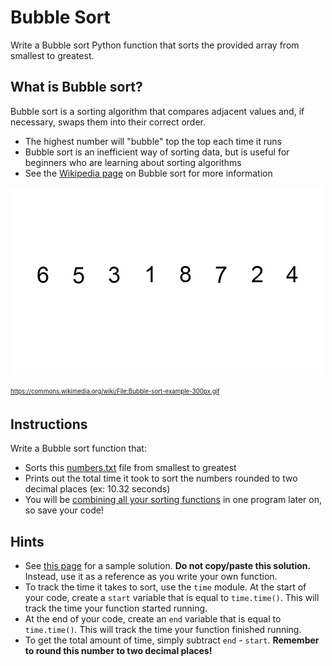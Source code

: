 # Bubble Sort
Write a Bubble sort Python function that sorts the provided array from smallest to greatest.

## What is Bubble sort?
Bubble sort is a sorting algorithm that compares adjacent values and, if necessary, swaps them into their correct order.
* The highest number will "bubble" top the top each time it runs
* Bubble sort is an inefficient way of sorting data, but is useful for beginners who are learning about sorting algorithms
* See the [Wikipedia page](https://en.wikipedia.org/wiki/Bubble_sort) on Bubble sort for more information

![Bubble sort](../images/bubble_sort.gif)

<sub><sup>https://commons.wikimedia.org/wiki/File:Bubble-sort-example-300px.gif</sub></sup>

## Instructions
Write a Bubble sort function that:
* Sorts this [numbers.txt](./numbers.txt) file from smallest to greatest
* Prints out the total time it took to sort the numbers rounded to two decimal places (ex: 10.32 seconds)
* You will be [combining all your sorting functions](./sorting_algorithms.md) in one program later on, so save your code!

## Hints
* See [this page](https://www.geeksforgeeks.org/bubble-sort/) for a sample solution. **Do not copy/paste this solution.** Instead, use it as a reference as you write your own function.
* To track the time it takes to sort, use the `time` module. At the start of your code, create a `start` variable that is equal to `time.time()`. This will track the time your function started running.
* At the end of your code, create an `end` variable that is equal to `time.time()`. This will track the time your function finished running.
* To get the total amount of time, simply subtract `end` - `start`. **Remember to round this number to two decimal places!**
